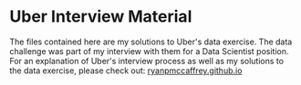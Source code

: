 # Uber Interview Material

The files contained here are my solutions to Uber's data exercise.  The data challenge was part of my interview with them for a Data Scientist position. For an explanation of Uber's interview process as well as my solutions to the data exercise, please check out: [ryanpmccaffrey.github.io](rhttps://ryanpmccaffrey.github.io/2017-12-02-Uber-Data-Challenge/)
